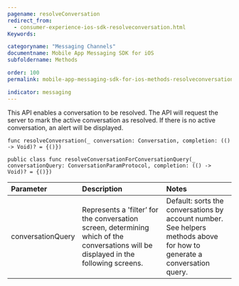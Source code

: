 ```yaml
---
pagename: resolveConversation
redirect_from:
  - consumer-experience-ios-sdk-resolveconversation.html
Keywords:

categoryname: "Messaging Channels"
documentname: Mobile App Messaging SDK for iOS
subfoldername: Methods

order: 100
permalink: mobile-app-messaging-sdk-for-ios-methods-resolveconversation.html

indicator: messaging
---
```


This API enables a conversation to be resolved. The API will request the server to mark the active conversation as resolved. If there is no active conversation, an alert will be displayed. 

`func resolveConversation(_ conversation: Conversation, completion: (() -> Void)? = {()})`

`public class func resolveConversationForConversationQuery(_ conversationQuery: ConversationParamProtocol, completion: (() -> Void)? = {()})`


| Parameter | Description | Notes |
| :--- | :--- | :--- |
| conversationQuery | Represents a 'filter’ for the conversation screen, determining which of the conversations will be displayed in the following screens. | Default: sorts the conversations by account number. <br> See helpers methods above for how to generate a conversation query. |